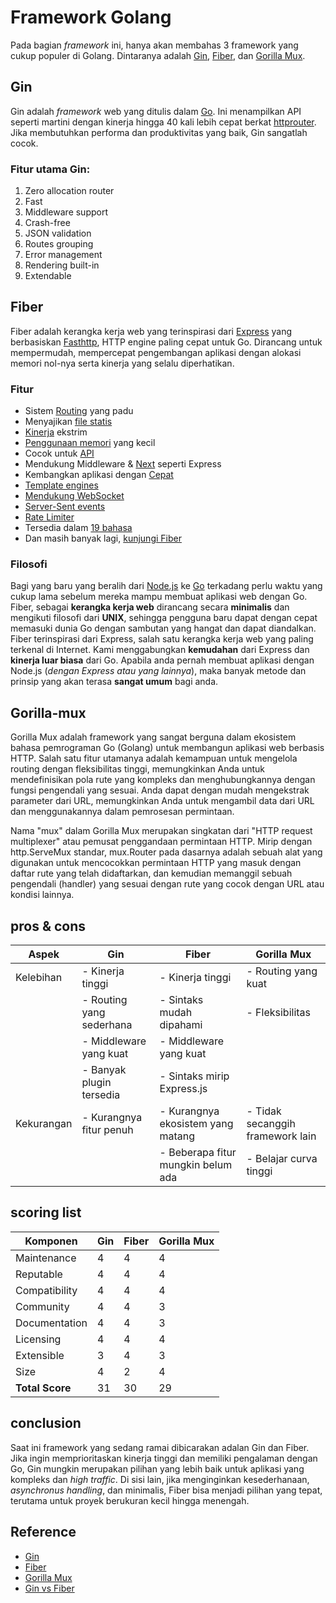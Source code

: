 # Framework Golang

Pada bagian *framework* ini, hanya akan membahas 3 framework yang cukup populer di Golang. Dintaranya adalah [Gin](https://github.com/gin-gonic/gin), [Fiber](https://github.com/gofiber/fiber), dan [Gorilla Mux](https://github.com/gorilla/mux).

## Gin

Gin adalah _framework_ web yang ditulis dalam [Go](https://go.dev/). Ini menampilkan API seperti martini dengan kinerja hingga 40 kali lebih cepat berkat [httprouter](https://github.com/julienschmidt/httprouter). Jika membutuhkan performa dan produktivitas yang baik, Gin sangatlah cocok.

### Fitur utama Gin:
1. Zero allocation router
2. Fast
3. Middleware support
4. Crash-free
5. JSON validation
6. Routes grouping
7. Error management
8. Rendering built-in
9. Extendable

## Fiber

Fiber adalah kerangka kerja web yang terinspirasi dari [Express](https://github.com/expressjs/express) yang berbasiskan [Fasthttp](https://github.com/valyala/fasthttp), HTTP engine paling cepat untuk Go. Dirancang untuk mempermudah, mempercepat pengembangan aplikasi dengan alokasi memori nol-nya serta kinerja yang selalu diperhatikan.

### Fitur

- Sistem [Routing](https://docs.gofiber.io/guide/routing) yang padu
- Menyajikan [file statis](https://docs.gofiber.io/api/app#static)
- [Kinerja](https://docs.gofiber.io/extra/benchmarks) ekstrim
- [Penggunaan memori](https://docs.gofiber.io/extra/benchmarks) yang kecil
- Cocok untuk [API](https://docs.gofiber.io/api/ctx)
- Mendukung Middleware & [Next](https://docs.gofiber.io/api/ctx#next) seperti Express
- Kembangkan aplikasi dengan [Cepat](https://dev.to/koddr/welcome-to-fiber-an-express-js-styled-fastest-web-framework-written-with-on-golang-497)
- [Template engines](https://github.com/gofiber/template)
- [Mendukung WebSocket](https://github.com/gofiber/websocket)
- [Server-Sent events](https://github.com/gofiber/recipes/tree/master/sse)
- [Rate Limiter](https://docs.gofiber.io/api/middleware/limiter)
- Tersedia dalam [19 bahasa](https://docs.gofiber.io/)
- Dan masih banyak lagi, [kunjungi Fiber](https://docs.gofiber.io/)

### Filosofi

Bagi yang baru yang beralih dari [Node.js](https://nodejs.org/en/about/) ke [Go](https://go.dev/doc/) terkadang perlu waktu yang cukup lama sebelum mereka mampu membuat aplikasi web dengan Go. Fiber, sebagai **kerangka kerja web** dirancang secara **minimalis** dan mengikuti filosofi dari **UNIX**, sehingga pengguna baru dapat dengan cepat memasuki dunia Go dengan sambutan yang hangat dan dapat diandalkan. Fiber terinspirasi dari Express, salah satu kerangka kerja web yang paling terkenal di
Internet. Kami menggabungkan **kemudahan** dari Express dan **kinerja luar biasa** dari Go. Apabila anda pernah membuat aplikasi dengan Node.js (_dengan Express atau yang lainnya_), maka banyak metode dan prinsip yang akan terasa **sangat umum**
bagi anda.

## Gorilla-mux

Gorilla Mux adalah framework yang sangat berguna dalam ekosistem bahasa pemrograman Go (Golang) untuk membangun aplikasi web berbasis HTTP. Salah satu fitur utamanya adalah kemampuan untuk mengelola routing dengan fleksibilitas tinggi, memungkinkan Anda untuk mendefinisikan pola rute yang kompleks dan menghubungkannya dengan fungsi pengendali yang sesuai. Anda dapat dengan mudah mengekstrak parameter dari URL, memungkinkan Anda untuk mengambil data dari URL dan menggunakannya dalam pemrosesan permintaan.

Nama "mux" dalam Gorilla Mux merupakan singkatan dari "HTTP request multiplexer" atau pemusat penggandaan permintaan HTTP. Mirip dengan http.ServeMux standar, mux.Router pada dasarnya adalah sebuah alat yang digunakan untuk mencocokkan permintaan HTTP yang masuk dengan daftar rute yang telah didaftarkan, dan kemudian memanggil sebuah pengendali (handler) yang sesuai dengan rute yang cocok dengan URL atau kondisi lainnya. 

## pros & cons

| Aspek      | Gin                      | Fiber                              | Gorilla Mux                      |
|------------|--------------------------|------------------------------------|----------------------------------|
| Kelebihan  | - Kinerja tinggi         | - Kinerja tinggi                   | - Routing yang kuat              |
|            | - Routing yang sederhana | - Sintaks mudah dipahami           | - Fleksibilitas                  |
|            | - Middleware yang kuat   | - Middleware yang kuat             |                                  |
|            | - Banyak plugin tersedia | - Sintaks mirip Express.js         |                                  |
| Kekurangan | - Kurangnya fitur penuh  | - Kurangnya ekosistem yang matang  | - Tidak secanggih framework lain |
|            |                          | - Beberapa fitur mungkin belum ada | - Belajar curva tinggi           |

## scoring list

| Komponen        | Gin | Fiber | Gorilla Mux |
|-----------------|-----|-------|-------------|
| Maintenance     | 4   | 4     | 4           |
| Reputable       | 4   | 4     | 4           |
| Compatibility   | 4   | 4     | 4           |
| Community       | 4   | 4     | 3           |
| Documentation   | 4   | 4     | 3           |
| Licensing       | 4   | 4     | 4           |
| Extensible      | 3   | 4     | 3           |
| Size            | 4   | 2     | 4           |
| **Total Score** | 31  | 30    | 29          |

## conclusion

Saat ini framework yang sedang ramai dibicarakan adalan Gin dan Fiber. Jika ingin memprioritaskan kinerja tinggi dan memiliki pengalaman dengan Go, Gin mungkin merupakan pilihan yang lebih baik untuk aplikasi yang kompleks dan *high traffic*. Di sisi lain, jika menginginkan kesederhanaan, *asynchronus handling*, dan minimalis, Fiber bisa menjadi pilihan yang tepat, terutama untuk proyek berukuran kecil hingga menengah.

## Reference

- [Gin](https://github.com/gin-gonic/gin)
- [Fiber](https://github.com/gofiber/fiber)
- [Gorilla Mux](https://github.com/gorilla/mux)
- [Gin vs Fiber](https://medium.com/@ksandeeptech07/golang-gin-vs-fiber-explained-1ca0e7a97bad)
